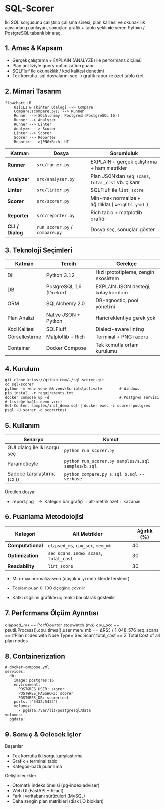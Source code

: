 # SQL-Scorer

 İki SQL sorgusunu çalıştırıp çalışma süresi, plan kalitesi ve okunaklılık açısından puanlayan, sonuçları grafik + tablo şeklinde veren Python / PostgreSQL tabanlı bir araç.

## 1. Amaç & Kapsam
* Gerçek çalıştırma + EXPLAIN (ANALYZE) ile performans ölçümü
* Plan analiziyle query-optimization puanı
* SQLFluff ile okunaklılık / kod kalitesi denetimi
* Tek komutla .sql dosyalarını seç → grafik rapor ve özet tablo üret

## 2. Mimari Tasarım
```
flowchart LR
    UI[CLI & Tkinter Dialog] --> Compare
    Compare((compare.py)) --> Runner
    Runner -->|SQLAlchemy| Postgres[(PostgreSQL 16)]
    Runner --> Analyzer
    Runner --> Linter
    Analyzer --> Scorer
    Linter --> Scorer
    Scorer --> Reporter
    Reporter -->|PNG+Rich| UI
```
| Katman           | Dosya                          | Sorumluluk                                          |
| ---------------- | ------------------------------ | --------------------------------------------------- |
| **Runner**       | `src/runner.py`                | EXPLAIN + gerçek çalıştırma + ham metrikler         |
| **Analyzer**     | `src/analyzer.py`              | Plan JSON’dan `seq_scans`, `total_cost` vb. çıkarır |
| **Linter**       | `src/linter.py`                | SQLFluff ile `lint_score`                           |
| **Scorer**       | `src/scorer.py`                | Min-max normalize + ağırlıklar ( `weights.yaml` )   |
| **Reporter**     | `src/reporter.py`              | Rich tablo + matplotlib grafiği                     |
| **CLI / Dialog** | `run_scorer.py` / `compare.py` | Dosya seç, sonuçları göster                         |

## 3. Teknoloji Seçimleri
| Katman         | Tercih                 | Gerekçe                              |
| -------------- | ---------------------- | ------------------------------------ |
| Dil            | Python 3.12            | Hızlı prototipleme, zengin ekosistem |
| DB             | PostgreSQL 16 (Docker) | EXPLAIN JSON desteği, kolay kurulum  |
| ORM            | SQLAlchemy 2.0         | DB-agnostic, pool yönetimi           |
| Plan Analizi   | Native JSON + Python   | Harici eklentiye gerek yok           |
| Kod Kalitesi   | SQLFluff               | Dialect-aware linting                |
| Görselleştirme | Matplotlib + Rich      | Terminal + PNG raporu                |
| Container      | Docker Compose         | Tek komutla ortam kurulumu           |

## 4. Kurulum
```
git clone https://github.com/…/sql-scorer.git
cd sql-scorer
python -m venv venv && venv\Scripts\activate        # Windows
pip install -r requirements.txt
docker compose up -d                                # Postgres servisi
# (isteğe bağlı demo veri)
Get-Content samples/init_demo.sql | docker exec -i scorer-postgres psql -U scorer -d scorertest
```
## 5. Kullanım
| Senaryo                      | Komut                                              |
| ---------------------------- | -------------------------------------------------- |
| GUI dialog ile iki sorgu seç | `python run_scorer.py`                             |
| Parametreyle                 | `python run_scorer.py samples/a.sql samples/b.sql` |
| Sadece karşılaştırma (CLI)   | `python compare.py a.sql b.sql --verbose`          |

Üretilen dosya:
* report.png → Kategori bar grafiği + alt-metrik özet + kazanan

## 6. Puanlama Metodolojisi
| Kategori          | Alt Metrikler                            | Ağırlık (%) |
| ----------------- | ---------------------------------------- | ----------- |
| **Computational** | `elapsed_ms`, `cpu_sec`, `mem_mb`        | 40          |
| **Optimization**  | `seq_scans`, `index_scans`, `total_cost` | 30          |
| **Readability**   | `lint_score`                             | 30          |

* Min-max normalizasyon (düşük = iyi metriklerde terslenir)

* Toplam puan 0-100 ölçeğine çevrilir

* Katkı dağılımı grafikte üç renkli bar olarak gösterilir

## 7. Performans Ölçüm Ayrıntısı
elapsed_ms  == PerfCounter stopwatch (ms)
cpu_sec     == psutil.Process().cpu_times().user
mem_mb      == ΔRSS / 1_048_576
seq_scans   == #Plan nodes with Node Type='Seq Scan'
total_cost  == Σ Total Cost of all plan nodes

## 8. Containerization
```
# docker-compose.yml
services:
  db:
    image: postgres:16
    environment:
      POSTGRES_USER: scorer
      POSTGRES_PASSWORD: scorer
      POSTGRES_DB: scorertest
    ports: ["5432:5432"]
    volumes:
      - pgdata:/var/lib/postgresql/data
volumes:
  pgdata:
```
## 9. Sonuç & Gelecek İşler
Başarılar
* Tek komutla iki sorgu karşılaştırma
* Grafik + terminal tablo
* Kategori-bazlı puanlama

Geliştirilecekler
* Otomatik indeks önerisi (pg-index-adviser)
* Web UI (FastAPI + React)
* Farklı veritabanı sürücüleri (MySQL)
* Daha zengin plan metrikleri (disk I/O blokları)
